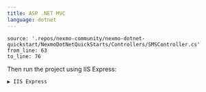 ```yaml
---
title: ASP .NET MVC
language: dotnet
---
```


```code
source: '.repos/nexmo-community/nexmo-dotnet-quickstart/NexmoDotNetQuickStarts/Controllers/SMSController.cs'
from_line: 63
to_line: 76
```

Then run the project using IIS Express:

```
▶️ IIS Express
```
